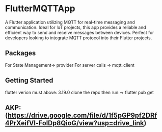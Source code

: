 # FlutterMQTTApp

A Flutter application utilizing MQTT for real-time messaging and communication. Ideal for IoT projects, this app provides a reliable and efficient way to send and receive messages between devices. Perfect for developers looking to integrate MQTT protocol into their Flutter projects.
## Packages
For State Management=> provider
For server calls => mqtt_client


## Getting Started
flutter verion must above: 3.19.0
clone the repo then run => flutter pub get 
## AKP: (https://drive.google.com/file/d/1f5pGP9pf2DRf4PrXeifVl-FolDp8QioG/view?usp=drive_link)

